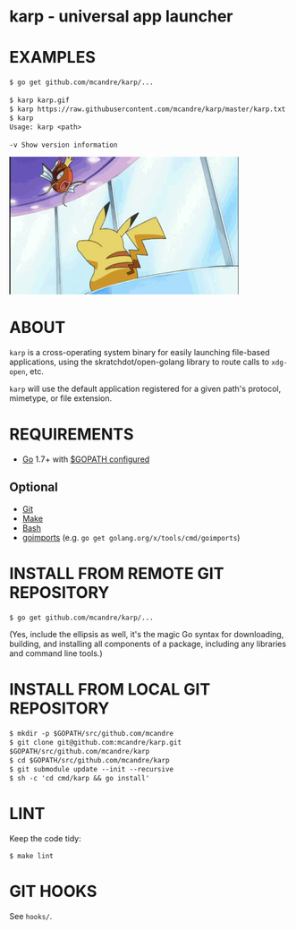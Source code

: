 # karp - universal app launcher

# EXAMPLES

```
$ go get github.com/mcandre/karp/...

$ karp karp.gif
$ karp https://raw.githubusercontent.com/mcandre/karp/master/karp.txt
$ karp
Usage: karp <path>

-v Show version information
```

![magikarp](https://raw.githubusercontent.com/mcandre/karp/master/karp.gif)

# ABOUT

`karp` is a cross-operating system binary for easily launching file-based applications, using the skratchdot/open-golang library to route calls to `xdg-open`, etc.

`karp` will use the default application registered for a given path's protocol, mimetype, or file extension.

# REQUIREMENTS
* [Go](https://golang.org) 1.7+ with [$GOPATH configured](https://gist.github.com/mcandre/ef73fb77a825bd153b7836ddbd9a6ddc)

## Optional

* [Git](https://git-scm.com)
* [Make](https://www.gnu.org/software/make/)
* [Bash](https://www.gnu.org/software/bash/)
* [goimports](https://godoc.org/golang.org/x/tools/cmd/goimports) (e.g. `go get golang.org/x/tools/cmd/goimports`)

# INSTALL FROM REMOTE GIT REPOSITORY

```
$ go get github.com/mcandre/karp/...
```

(Yes, include the ellipsis as well, it's the magic Go syntax for downloading, building, and installing all components of a package, including any libraries and command line tools.)

# INSTALL FROM LOCAL GIT REPOSITORY

```
$ mkdir -p $GOPATH/src/github.com/mcandre
$ git clone git@github.com:mcandre/karp.git $GOPATH/src/github.com/mcandre/karp
$ cd $GOPATH/src/github.com/mcandre/karp
$ git submodule update --init --recursive
$ sh -c 'cd cmd/karp && go install'
```

# LINT

Keep the code tidy:

```
$ make lint
```

# GIT HOOKS

See `hooks/`.
